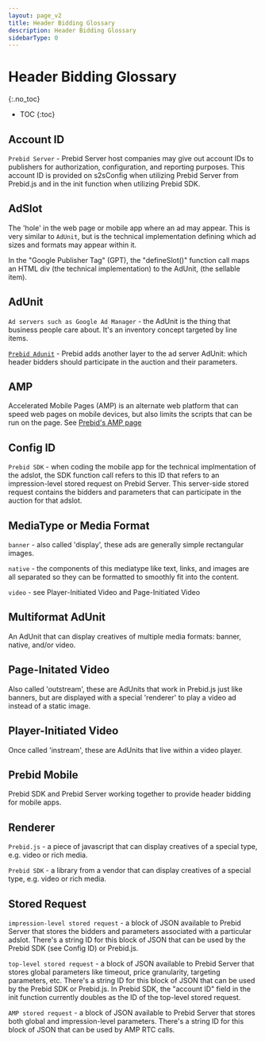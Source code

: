 ```yaml
---
layout: page_v2
title: Header Bidding Glossary
description: Header Bidding Glossary
sidebarType: 0
---
```


# Header Bidding Glossary
{:.no_toc}

- TOC
{:toc}

## Account ID

`Prebid Server` - Prebid Server host companies may give out account IDs to publishers for authorization, configuration,
and reporting purposes. This account ID is provided on s2sConfig when utilizing Prebid Server from Prebid.js and in the init function when utilizing Prebid SDK.

## AdSlot

The 'hole' in the web page or mobile app where an ad may appear. This is very similar to `AdUnit`, but is
the technical implementation defining which ad sizes and formats may appear within it.

In the "Google Publisher Tag" (GPT), the "defineSlot()" function call maps an HTML div (the technical
implementation) to the AdUnit, (the sellable item).

## AdUnit

`Ad servers such as Google Ad Manager` - the AdUnit is the thing that business people care about. It's an
inventory concept targeted by line items.

[`Prebid Adunit`](/dev-docs/adunit-reference.html) - Prebid adds another layer to the ad server AdUnit: which header bidders should participate in the auction and their parameters.

## AMP

Accelerated Mobile Pages (AMP) is an alternate web platform that can speed web pages on mobile devices, but
also limits the scripts that can be run on the page. See [Prebid's AMP page](/formats/formats.html#amp)

## Config ID

`Prebid SDK` - when coding the mobile app for the technical implmentation of the adslot, the SDK function call
refers to this ID that refers to an impression-level stored request on Prebid Server. This server-side stored
request contains the bidders and parameters that can participate in the auction for that adslot.

## MediaType or Media Format

`banner` - also called 'display', these ads are generally simple rectangular images.

`native` - the components of this mediatype like text, links, and images are all separated so they
can be formatted to smoothly fit into the content.

`video` - see Player-Initiated Video and Page-Initiated Video

## Multiformat AdUnit

An AdUnit that can display creatives of multiple media formats: banner, native, and/or video. 

## Page-Initated Video

Also called 'outstream', these are AdUnits that work in Prebid.js just like banners, but are displayed with
a special 'renderer' to play a video ad instead of a static image.

## Player-Initiated Video

Once called 'instream', these are AdUnits that live within a video player.

## Prebid Mobile

Prebid SDK and Prebid Server working together to provide header bidding for mobile apps.

## Renderer

`Prebid.js` - a piece of javascript that can display creatives of a special type, e.g. video or rich media.

`Prebid SDK` - a library from a vendor that can display creatives of a special type, e.g. video or rich media.

## Stored Request

`impression-level stored request` - a block of JSON available to Prebid Server that stores the bidders and parameters
associated with a particular adslot. There's a string ID for this block of JSON that can be used by the Prebid SDK (see Config ID) or Prebid.js.

`top-level stored request` - a block of JSON available to Prebid Server that stores global parameters like timeout,
price granularity, targeting parameters, etc. There's a string ID for this block of JSON that can be used by the Prebid SDK or Prebid.js. In Prebid SDK, the "account ID" field in the init function currently doubles as the ID of the top-level stored request.

`AMP stored request` - a block of JSON available to Prebid Server that stores both global and impression-level parameters. There's a string ID for this block of JSON that can be used by AMP RTC calls.
